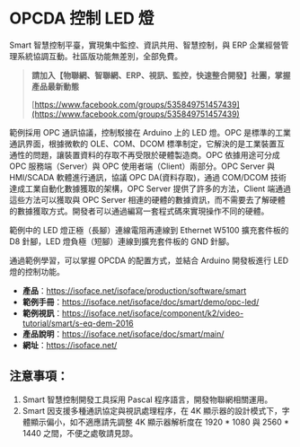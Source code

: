 # OPCDA 控制 LED 燈

Smart 智慧控制平臺，實現集中監控、資訊共用、智慧控制，與 ERP 企業經營管理系統協調互動。社區版功能無差別，全部免費。

> **請加入【物聯網、智聯網、ERP、視訊、監控，快速整合開發】社團，掌握產品最新動態**
>
> [https://www.facebook.com/groups/535849751457439](https://www.facebook.com/groups/535849751457439)

範例採用 OPC 通訊協議，控制駁接在 Arduino 上的 LED 燈。OPC 是標準的工業通訊界面，根據微軟的 OLE、COM、DCOM 標準制定，它解決的是工業裝置互通性的問題，讓裝置資料的存取不再受限於硬體製造商。OPC 依據用途可分成 OPC 服務端（Server）與 OPC 使用者端（Client）兩部分。OPC Server 與 HMI/SCADA 軟體進行通訊，協議 OPC DA(資料存取)，通過 COM/DCOM 技術達成工業自動化數據獲取的架構，OPC Server 提供了許多的方法，Client 端通過這些方法可以獲取與 OPC Server 相連的硬體的數據資訊，而不需要去了解硬體的數據獲取方式。開發者可以通過編寫一套程式碼來實現操作不同的硬體。

範例中的 LED 燈正極（長腳）連線電阻再連線到 Ethernet W5100 擴充套件板的 D8 針腳，LED 燈負極（短腳）連線到擴充套件板的 GND 針腳。

通過範例學習，可以掌握 OPCDA 的配置方式，並結合 Arduino 開發板進行 LED 燈的控制功能。

* **產品**：https://isoface.net/isoface/production/software/smart
* **範例手冊**：https://isoface.net/isoface/doc/smart/demo/opc-led/
* **範例視訊**：https://isoface.net/isoface/component/k2/video-tutorial/smart/s-eq-dem-2016
* **產品說明**：https://isoface.net/isoface/doc/smart/main/
* **網址**：https://isoface.net/

## 注意事項：
1. Smart 智慧控制開發工具採用 Pascal 程序語言，開發物聯網相關運用。
2. Smart 因支援多種通訊協定與視訊處理程序，在 4K 顯示器的設計模式下，字體顯示偏小，如不適應請先調整 4K 顯示器解析度在 1920 * 1080 與 2560 * 1440 之間，不便之處敬請見諒。